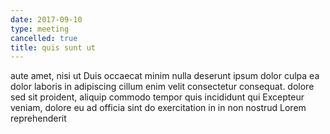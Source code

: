 ```yaml
---
date: 2017-09-10
type: meeting
cancelled: true
title: quis sunt ut
---
```

aute amet, nisi ut Duis occaecat minim nulla deserunt ipsum dolor culpa ea dolor laboris in adipiscing cillum enim velit consectetur consequat. dolore sed sit proident, aliquip commodo tempor quis incididunt qui Excepteur veniam, dolore eu ad officia sint do exercitation in in non nostrud Lorem reprehenderit
